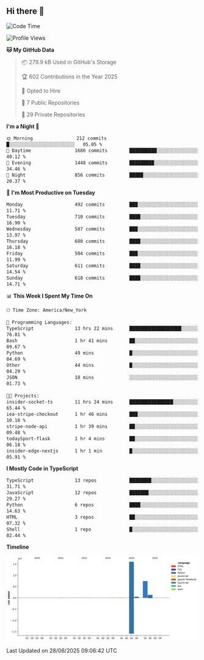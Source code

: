 ## Hi there 👋

<!--START_SECTION:waka-->
![Code Time](http://img.shields.io/badge/Code%20Time-366%20hrs%201%20min-blue)

![Profile Views](http://img.shields.io/badge/Profile%20Views-0-blue)

**🐱 My GitHub Data** 

> 📦 279.9 kB Used in GitHub's Storage 
 > 
> 🏆 602 Contributions in the Year 2025
 > 
> 💼 Opted to Hire
 > 
> 📜 7 Public Repositories 
 > 
> 🔑 29 Private Repositories 
 > 
**I'm a Night 🦉** 

```text
🌞 Morning                212 commits         █░░░░░░░░░░░░░░░░░░░░░░░░   05.05 % 
🌆 Daytime                1686 commits        ██████████░░░░░░░░░░░░░░░   40.12 % 
🌃 Evening                1448 commits        █████████░░░░░░░░░░░░░░░░   34.46 % 
🌙 Night                  856 commits         █████░░░░░░░░░░░░░░░░░░░░   20.37 % 
```
📅 **I'm Most Productive on Tuesday** 

```text
Monday                   492 commits         ███░░░░░░░░░░░░░░░░░░░░░░   11.71 % 
Tuesday                  710 commits         ████░░░░░░░░░░░░░░░░░░░░░   16.90 % 
Wednesday                587 commits         ███░░░░░░░░░░░░░░░░░░░░░░   13.97 % 
Thursday                 680 commits         ████░░░░░░░░░░░░░░░░░░░░░   16.18 % 
Friday                   504 commits         ███░░░░░░░░░░░░░░░░░░░░░░   11.99 % 
Saturday                 611 commits         ████░░░░░░░░░░░░░░░░░░░░░   14.54 % 
Sunday                   618 commits         ████░░░░░░░░░░░░░░░░░░░░░   14.71 % 
```


📊 **This Week I Spent My Time On** 

```text
🕑︎ Time Zone: America/New_York

💬 Programming Languages: 
TypeScript               13 hrs 22 mins      ███████████████████░░░░░░   76.81 % 
Bash                     1 hr 41 mins        ██░░░░░░░░░░░░░░░░░░░░░░░   09.67 % 
Python                   49 mins             █░░░░░░░░░░░░░░░░░░░░░░░░   04.69 % 
Other                    44 mins             █░░░░░░░░░░░░░░░░░░░░░░░░   04.29 % 
JSON                     18 mins             ░░░░░░░░░░░░░░░░░░░░░░░░░   01.73 % 

🐱‍💻 Projects: 
insider-socket-ts        11 hrs 24 mins      ████████████████░░░░░░░░░   65.44 % 
iea-stripe-checkout      1 hr 46 mins        ███░░░░░░░░░░░░░░░░░░░░░░   10.18 % 
stripe-node-api          1 hr 39 mins        ██░░░░░░░░░░░░░░░░░░░░░░░   09.48 % 
todaySport-flask         1 hr 4 mins         ██░░░░░░░░░░░░░░░░░░░░░░░   06.18 % 
insider-edge-nextjs      1 hr 1 min          █░░░░░░░░░░░░░░░░░░░░░░░░   05.91 % 
```

**I Mostly Code in TypeScript** 

```text
TypeScript               13 repos            ████████░░░░░░░░░░░░░░░░░   31.71 % 
JavaScript               12 repos            ███████░░░░░░░░░░░░░░░░░░   29.27 % 
Python                   6 repos             ████░░░░░░░░░░░░░░░░░░░░░   14.63 % 
HTML                     3 repos             ██░░░░░░░░░░░░░░░░░░░░░░░   07.32 % 
Shell                    1 repo              █░░░░░░░░░░░░░░░░░░░░░░░░   02.44 % 
```



**Timeline**

![Lines of Code chart](https://raw.githubusercontent.com/dikshithvishnu/dikshithvishnu/main/assets/bar_graph.png)


 Last Updated on 28/06/2025 09:06:42 UTC
<!--END_SECTION:waka-->

